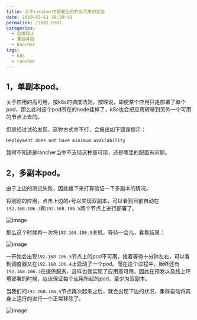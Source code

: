 ```yaml
---
title: 关于rancher中部署应用的高可用的实验
date: 2019-03-11 18:39:41
permalink: /2682.html
categories:
  - 运维观止
  - 兼容并包
  - Rancher
tags:
  - k8s
  - rancher
---
```


## 1，单副本pod。

关于应用的高可用，按k8s的调度法则，按理说，即便某个应用只是部署了单个pod，那么此时这个pod所在的node挂掉了，k8s也会把应用转移到另外一个可用的节点上去的。

但是经过试验发现，这种方式并不行，会报出如下错误提示：

```
Deployment does not have minimum availability
```

暂时不知道是rancher当中不支持这种高可用，还是哪里的配置有问题。

## 2，多副本pod。

由于上边的测试失败，因此接下来打算验证一下多副本的情况。

将刚刚的应用，点击上边的`+`号以实现双副本，可以看到目前自动在`192.168.106.3`和`192.168.106.5`两个节点上进行部署了。

![image](https://tvax4.sinaimg.cn/large/008k1Yt0ly1grx0v5th8gj31950g9tko.jpg)

那么这个时候再一次将`192.168.106.5`关机，等待一会儿，看看结果：

![image](https://tvax3.sinaimg.cn/large/008k1Yt0ly1grx0vca46nj31940ko17h.jpg)

一开始会出现`192.168.106.5`节点上的pod不可用，接着等待十分钟左右，可以看到调度器又在`192.168.106.4`上启动了一个pod。而在这个过程中，始终还有`192.168.106.3`在提供服务，这样也就实现了应用高可用，因此在预发以及线上环境部署的时候，应该保证每个应用所起的pod，至少为双副本。

当我们的`192.168.106.5`节点再次起来之后，就会出现下边的状况，集群自动将其身上运行的进行一个正常移除了。

![image](https://tva4.sinaimg.cn/large/008k1Yt0ly1grx0vp1m0uj31910kgdu1.jpg)

